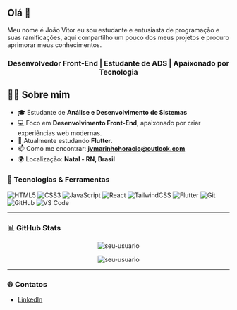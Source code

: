 ## Olá 👋
Meu nome é João Vitor eu sou estudante e entusiasta de programação e suas ramificações, aqui compartilho um pouco dos meus projetos e procuro aprimorar meus conhecimentos.
<h3 align="center">Desenvolvedor Front-End | Estudante de ADS | Apaixonado por Tecnologia</h3>

## 🧑‍💻 Sobre mim

- 🎓 Estudante de **Análise e Desenvolvimento de Sistemas**
- 💻 Foco em **Desenvolvimento Front-End**, apaixonado por criar experiências web modernas.
- 🌱 Atualmente estudando **Flutter**.
- 📫 Como me encontrar: **jvmarinhohoracio@outlook.com**
- 🌍 Localização: **Natal - RN, Brasil**



### 🚀 Tecnologias & Ferramentas

![HTML5](https://img.shields.io/badge/HTML5-E34F26?style=flat-square&logo=html5&logoColor=white)
![CSS3](https://img.shields.io/badge/CSS3-1572B6?style=flat-square&logo=css3&logoColor=white)
![JavaScript](https://img.shields.io/badge/JavaScript-F7DF1E?style=flat-square&logo=javascript&logoColor=black)
![React](https://img.shields.io/badge/React-20232A?style=flat-square&logo=react&logoColor=61DAFB)
![TailwindCSS](https://img.shields.io/badge/TailwindCSS-06B6D4?style=flat-square&logo=tailwind-css&logoColor=white)
![Flutter](https://img.shields.io/badge/Flutter-02569B?style=flat-square&logo=flutter&logoColor=white)
![Git](https://img.shields.io/badge/Git-F05032?style=flat-square&logo=git&logoColor=white)
![GitHub](https://img.shields.io/badge/GitHub-181717?style=flat-square&logo=github&logoColor=white)
![VS Code](https://img.shields.io/badge/VS%20Code-007ACC?style=flat-square&logo=visual-studio-code&logoColor=white)


---

### 📊 GitHub Stats

<p align="center">
  <img src="https://github-readme-stats.vercel.app/api?username=seu-usuario&show_icons=true&theme=radical" alt="seu-usuario" />
</p>

<p align="center">
  <img src="https://github-readme-stats.vercel.app/api/top-langs/?username=seu-usuario&layout=compact&theme=radical" alt="seu-usuario" />
</p>

---

### 🌐 Contatos

- [LinkedIn](https://www.linkedin.com/in/jo%C3%A3o-vitor-marinho-hor%C3%A1cio-0149382b8/)
